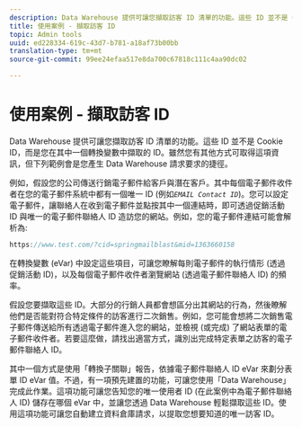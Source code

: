 ```yaml
---
description: Data Warehouse 提供可讓您擷取訪客 ID 清單的功能。這些 ID 並不是 Cookie ID，而是您在其中一個轉換變數中擷取的 ID。雖然您有其他方式可取得這項資訊，但下列範例會是您產生 Data Warehouse 請求要求的捷徑。
title: 使用案例 - 擷取訪客 ID
topic: Admin tools
uuid: ed228334-619c-43d7-b781-a18af73b00bb
translation-type: tm+mt
source-git-commit: 99ee24efaa517e8da700c67818c111c4aa90dc02

---
```



# 使用案例 - 擷取訪客 ID

Data Warehouse 提供可讓您擷取訪客 ID 清單的功能。這些 ID 並不是 Cookie ID，而是您在其中一個轉換變數中擷取的 ID。雖然您有其他方式可取得這項資訊，但下列範例會是您產生 Data Warehouse 請求要求的捷徑。

例如，假設您的公司傳送行銷電子郵件給客戶與潛在客戶。其中每個電子郵件收件者在您的電子郵件系統中都有一個唯一 ID (例如&#x200B;*`EMAIL Contact ID`*)。您可以設定電子郵件，讓聯絡人在收到電子郵件並點按其中一個連結時，即可透過促銷活動 ID 與唯一的電子郵件聯絡人 ID 造訪您的網站。例如，您的電子郵件連結可能會解析為:

```js
https://www.test.com/?cid=springmailblast&mid=1363660158
```

在轉換變數 (eVar) 中設定這些項目，可讓您瞭解每則電子郵件的執行情形 (透過促銷活動 ID)，以及每個電子郵件收件者瀏覽網站 (透過電子郵件聯絡人 ID) 的頻率。

假設您要擷取這些 ID。大部分的行銷人員都會想區分出其網站的行為，然後瞭解他們是否能對符合特定條件的訪客進行二次銷售。例如，您可能會想將二次銷售電子郵件傳送給所有透過電子郵件進入您的網站，並檢視 (或完成) 了網站表單的電子郵件收件者。若要這麼做，請找出適當方式，識別出完成特定表單之訪客的電子郵件聯絡人 ID。

其中一個方式是使用「轉換子關聯」報告，依據電子郵件聯絡人 ID eVar 來劃分表單 ID eVar 值。不過，有一項預先建置的功能，可讓您使用「Data Warehouse」完成此作業。這項功能可讓您告知您的唯一使用者 ID (在此案例中為電子郵件聯絡人 ID) 儲存在哪個 eVar 中，並讓您透過 Data Warehouse 輕鬆擷取這些 ID。使用這項功能可讓您自動建立資料倉庫請求，以提取您想要知道的唯一訪客 ID。
